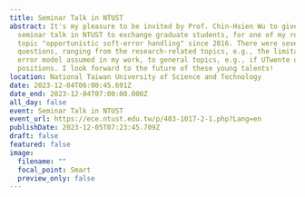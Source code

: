 ```yaml
---
title: Seminar Talk in NTUST
abstract: It's my pleasure to be invited by Prof. Chin-Hsien Wu to give a
  seminar talk in NTUST to exchange graduate students, for one of my research
  topic "opportunistic soft-error handling" since 2016. There were several great
  questions, ranging from the research-related topics, e.g., the limitation of
  error model assumed in my work, to general topics, e.g., if UTwente offers PhD
  positions. I look forward to the future of these young talents!
location: National Taiwan University of Science and Technology
date: 2023-12-04T06:00:45.691Z
date_end: 2023-12-04T07:00:00.000Z
all_day: false
event: Seminar Talk in NTUST
event_url: https://ece.ntust.edu.tw/p/403-1017-2-1.php?Lang=en
publishDate: 2023-12-05T07:23:45.709Z
draft: false
featured: false
image:
  filename: ""
  focal_point: Smart
  preview_only: false
---
```

